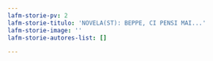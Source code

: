 ```yaml
---
lafm-storie-pv: 2
lafm-storie-titulo: 'NOVELA(ST): BEPPE, CI PENSI MAI...'
lafm-storie-image: ''
lafm-storie-autores-list: []

---
```

